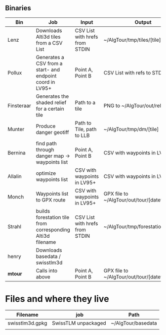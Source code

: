 ## Binaries

| Bin        | Job                                                        | Input                          | Output                                        |
| ---------- | ---------------------------------------------------------- | ------------------------------ | --------------------------------------------- |
| Lenz       | Downloads Alti3d tiles from a CSV List                     | CSV List with hrefs from STDIN | ~/AlgTour/tmp/tiles/[tile]                    |
| Pollux     | Generates a CSV from a start- and endpoint coord in LV95+  | Point A, Point B               | CSV List with refs to STDOUT                  |
| Finsteraar | Generates the shaded relief for a certain tile             | Path to a tile                 | PNG to ~/AlgTour/out/relief/[tile]            |
| Munter     | Produce danger geotiff                                     | Path to Tile, path to LLB      | ~/AlgTour/tmp/dm/[tile]                       |
| Bernina    | find path through danger map -> waypoints list             | Point A, Point B               | CSV with waypoints in LV95+                   |
| Allalin    | optimize waypoints list                                    | CSV with waypoints in LV95+    | CSV with waypoints in LV95+                   |
| Monch      | Waypoints list to GPX route                                | CSV with waypoints in LV95+    | GPX file to ~/AlgTour/out/tour/[datetime].gpx |
| Strahl     | builds forestation tile from corresponding Alti3d filename | CSV List with hrefs from STDIN | ~/AlgTour/tmp/forestation/[tile]              |
| henry      | Downloads basedata / swisstlm3d                            |                                |                                               |
| **mtour**  | Calls into above                                           | Point A, Point B               | GPX file to ~/AlgTour/out/tour/[datetime].gpx |

# Files and where they live

| Filename        |  job                | Path               |
| --------------- | ------------------- | ------------------ |
| swisstlm3d.gpkg | SwissTLM unpackaged | ~/AlgTour/basedata |
|                 |                     |                    |
